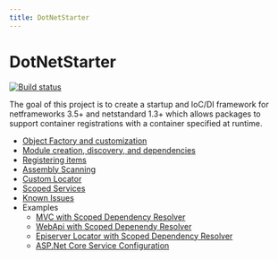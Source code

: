 ```yaml
---
title: DotNetStarter 
---
```

# DotNetStarter

[![Build status](https://ci.appveyor.com/api/projects/status/a907wfniy73sk5de?svg=true)](https://ci.appveyor.com/project/bmcdavid/dotnetstarter)

The goal of this project is to create a startup and IoC/DI framework for netframeworks 3.5+ and netstandard 1.3+
 which allows packages to support container registrations with a container specified at runtime.

* [Object Factory and customization](./custom-objectfactory.html)
* [Module creation, discovery, and dependencies](./modules.html)
* [Registering items](./register.html)
* [Assembly Scanning](./scanning.html)
* [Custom Locator](./custom-locator.html)
* [Scoped Services](./scoped-locator.html)
* [Known Issues](./known-issues.html)
* Examples
  * [MVC with Scoped Dependency Resolver](./example-netframework-mvc.html)
  * [WebApi with Scoped Depenendy Resolver](./example-netframework-webapi.html)
  * [Episerver Locator with Scoped Dependency Resolver](./example-episerver-locator.html)
  * [ASP.Net Core Service Configuration](./example-netcore-configure-services.html)